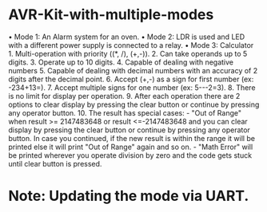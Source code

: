 # AVR-Kit-with-multiple-modes
•	Mode 1: An Alarm system for an oven.
•	Mode 2: LDR is used and LED with a different power supply is connected to a relay.
•	Mode 3: Calculator
          1.	Multi-operation with priority ((*, /), (+,-)).
          2.	Can take operands up to 5 digits.
          3.	Operate up to 10 digits.
          4.	Capable of dealing with negative numbers
          5.	Capable of dealing with decimal numbers with an accuracy of 2 digits after the decimal point.
          6.	Accept (+,-) as a sign for first number (ex: -234+13=).
          7.	Accept multiple signs for one number (ex: 5---2=3).
          8.	There is no limit for display per operation.
          9.	After each operation there are 2 options to clear display by pressing the clear button or continue by pressing any operator button.
          10.	The result has special cases: 
              - "Out of Range" when result >= 2147483648 or result <=-2147483648 and you can clear display by pressing the clear button or continue by pressing any operator button. In case you continued, if the new result is within the range it will be printed else it will print "Out of Range" again and so on.
              -	"Math Error" will be printed wherever you operate division by zero and the code gets stuck until clear button is pressed.

# Note: Updating the mode via UART.
